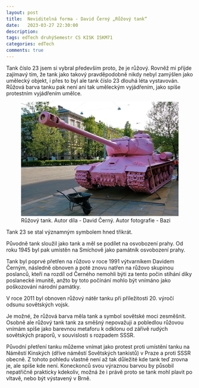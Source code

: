 ```yaml
---
layout: post
title:  Neviditelná forma - David Černý „Růžový tank“
date:   2023-03-27 22:30:00
description: 
tags: edTech druhýSemestr CS KISK ISKM71
categories: edTech
comments: true
---
```


Tank číslo 23 jsem si vybral především proto, že je růžový. Rovněž mi příjde zajímavý tím, že tank jako takový pravděpodobně nikdy nebyl zamýšlen jako umělecký objekt, i přes to byl ale tank číslo 23 dlouhá léta vystavován. Růžová barva tanku pak není ani tak uměleckým vyjádřením, jako spíše protestním vyjádřením umělce.

<figure>
    <img src="/assets/img/tank23.jpg" alt="Růžový tank. Autor díla - David Černý. Autor fotografie - Bazi" width="800">
    <figcaption>Růžový tank. Autor díla - David Černý. Autor fotografie - Bazi</figcaption>
</figure>

Tank 23 se stal významným symbolem hned třikrát.

Původně tank sloužil jako tank a měl se podílet na osvobození prahy. Od roku 1945 byl pak umístěn na Smíchově jako památník osvobození prahy. 

Tank byl poprvé přetřen na růžovo v roce 1991 výtvarníkem Davidem Černým, následně obnoven a poté znovu natřen na růžovo skupinou poslanců, kteří na rozdíl od Černého nemohli býti za tento počin stíhání díky poslanecké imunitě, anžto by toto počínání mohlo být vnímáno jako poškozování národní památky.

V roce 2011 byl obnoven růžový nátěr tanku při příležitosti 20. výročí odsunu sovětských vojsk.

Je možné, že růžová barva měla tank a symbol sovětské moci zesměšnit. Osobně ale růžový tank tank za směšný nepovažuji a pobledlou růžovou vnímám spíše jako barevnou metaforu k odklonu od zářivě rudých sovětských praporů, v souvislosti s rozpadem SSSR.

Původní přetření tanku můžeme vnímat jako protest proti umístění tanku na Náměstí Kinských (dříve náměstí Sovětských tankistů) v Praze a proti SSSR obecně. Z tohoto pohledu vlastně není až tak důležité kde tank teď zrovna je, ale spíše kde není. Koneckonců svou výraznou barvou by působil nepatřičně prakticky kdekoliv, možná že i právě proto se tank mohl plavit po vltavě, nebo být výstavený v Brně. 


